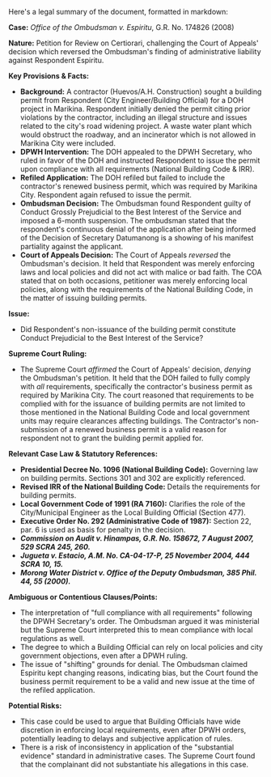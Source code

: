 Here's a legal summary of the document, formatted in markdown:

**Case:** *Office of the Ombudsman v. Espiritu*, G.R. No. 174826 (2008)

**Nature:** Petition for Review on Certiorari, challenging the Court of Appeals' decision which reversed the Ombudsman's finding of administrative liability against Respondent Espiritu.

**Key Provisions & Facts:**

*   **Background:** A contractor (Huevos/A.H. Construction) sought a building permit from Respondent (City Engineer/Building Official) for a DOH project in Marikina.  Respondent initially denied the permit citing prior violations by the contractor, including an illegal structure and issues related to the city's road widening project. A waste water plant which would obstruct the roadway, and an incinerator which is not allowed in Marikina City were included.
*   **DPWH Intervention:**  The DOH appealed to the DPWH Secretary, who ruled in favor of the DOH and instructed Respondent to issue the permit upon compliance with all requirements (National Building Code & IRR).
*   **Refiled Application:** The DOH refiled but failed to include the contractor's renewed business permit, which was required by Marikina City.  Respondent again refused to issue the permit.
*   **Ombudsman Decision:**  The Ombudsman found Respondent guilty of Conduct Grossly Prejudicial to the Best Interest of the Service and imposed a 6-month suspension. The ombudsman stated that the respondent's continuous denial of the application after being informed of the Decision of Secretary Datumanong is a showing of his manifest partiality against the applicant.
*   **Court of Appeals Decision:**  The Court of Appeals *reversed* the Ombudsman's decision. It held that Respondent was merely enforcing laws and local policies and did not act with malice or bad faith. The COA stated that on both occasions, petitioner was merely enforcing local policies, along with the requirements of the National Building Code, in the matter of issuing building permits.

**Issue:**

*   Did Respondent's non-issuance of the building permit constitute Conduct Prejudicial to the Best Interest of the Service?

**Supreme Court Ruling:**

*   The Supreme Court *affirmed* the Court of Appeals' decision, *denying* the Ombudsman's petition. It held that the DOH failed to fully comply with *all* requirements, specifically the contractor's business permit as required by Marikina City. The court reasoned that requirements to be complied with for the issuance of building permits are not limited to those mentioned in the National Building Code and local government units may require clearances affecting buildings. The Contractor's non-submission of a renewed business permit is a valid reason for respondent not to grant the building permit applied for.

**Relevant Case Law & Statutory References:**

*   **Presidential Decree No. 1096 (National Building Code):** Governing law on building permits. Sections 301 and 302 are explicitly referenced.
*   **Revised IRR of the National Building Code:** Details the requirements for building permits.
*   **Local Government Code of 1991 (RA 7160):**  Clarifies the role of the City/Municipal Engineer as the Local Building Official (Section 477).
*   **Executive Order No. 292 (Administrative Code of 1987):** Section 22, par. 6 is used as basis for penalty in the decision.
*   ***Commission on Audit v. Hinampas, G.R. No. 158672, 7 August 2007, 529 SCRA 245, 260.***
*   ***Jugueta v. Estacio, A.M. No. CA-04-17-P, 25 November 2004, 444 SCRA 10, 15.***
*   ***Morong Water District v. Office of the Deputy Ombudsman, 385 Phil. 44, 55 (2000).***

**Ambiguous or Contentious Clauses/Points:**

*   The interpretation of "full compliance with all requirements" following the DPWH Secretary's order. The Ombudsman argued it was ministerial but the Supreme Court interpreted this to mean compliance with local regulations as well.
*   The degree to which a Building Official can rely on local policies and city government objections, even after a DPWH ruling.
*   The issue of "shifting" grounds for denial. The Ombudsman claimed Espiritu kept changing reasons, indicating bias, but the Court found the business permit requirement to be a valid and new issue at the time of the refiled application.

**Potential Risks:**

*   This case could be used to argue that Building Officials have wide discretion in enforcing local requirements, even after DPWH orders, potentially leading to delays and subjective application of rules.
*   There is a risk of inconsistency in application of the "substantial evidence" standard in administrative cases. The Supreme Court found that the complainant did not substantiate his allegations in this case.
